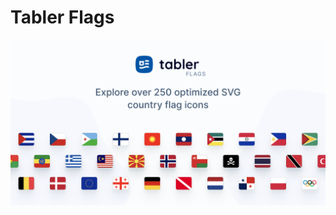 # Tabler Flags

<p align="center">
  <img src="https://raw.githubusercontent.com/tabler/tabler-flags/main/.github/og.png" alt="Tabler Flags" width="838">
</p>

<!--flags-table-->
<!--/flags-table-->